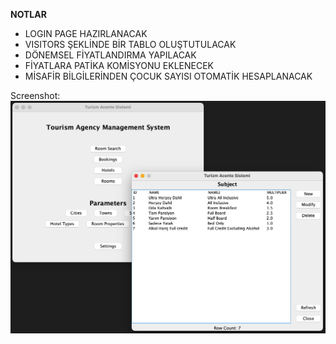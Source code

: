 **NOTLAR**

* LOGIN PAGE HAZIRLANACAK
* VISITORS ŞEKLİNDE BİR TABLO OLUŞTUTULACAK
* DÖNEMSEL FİYATLANDIRMA YAPILACAK
* FİYATLARA PATİKA KOMİSYONU EKLENECEK
* MİSAFİR BİLGİLERİNDEN ÇOCUK SAYISI OTOMATİK HESAPLANACAK

Screenshot:
![Ana Sayfa & Services](Ekran%20Resmi.jpg)